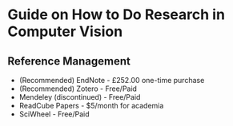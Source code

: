 # Guide on How to Do Research in Computer Vision

## Reference Management
- (Recommended) EndNote - £252.00 one-time purchase
- (Recommended) Zotero - Free/Paid
- Mendeley (discontinued) - Free/Paid
- ReadCube Papers - $5/month for academia
- SciWheel - Free/Paid
